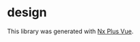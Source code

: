 # design

This library was generated with [Nx Plus Vue](https://github.com/ZachJW34/nx-plus/tree/master/libs/vue).
